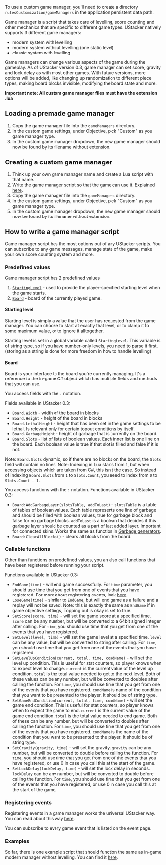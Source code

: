 To use a custom game manager, you'll need to create a directory `rulesCustomization/gameManagers` in the application persistent data path.

Game manager is a script that takes care of levelling, score counting and other mechanics that are specific to different game types. UStacker natively supports 3 different game managers:

- modern system with levelling
- modern system without levelling (one static level)
- classic system with levelling

Game managers can change various aspects of the game during the gameplay. As of UStacker version 0.3, game manager can set score, gravity and lock delay as with most other games. With future versions, more options will be added, like changing up randomization to different piece types, making board blocks invisible, modifying the board state and more.

**Important note: All custom game manager files must have the extension .lua**

## Loading a premade game manager

1. Copy the game manager file into the `gameManagers` directory.
2. In the custom game settings, under Objective, pick "Custom" as you game manager type.
3. In the custom game manager dropdown, the new game manager should now be found by its filename without extension.

## Creating a custom game manager

1. Think up your own game manager name and create a Lua script with that name.
2. Write the game manager script so that the game can use it. Explained [here](#how-to-write-a-game-manager-script).
3. Copy the game manager file into the `gameManagers` directory.
4. In the custom game settings, under Objective, pick "Custom" as you game manager type.
5. In the custom game manager dropdown, the new game manager should now be found by its filename without extension.

## How to write a game manager script

Game manager script has the most options out of any UStacker scripts. You can subscribe to any game messages, manage state of the game, make your own score counting system and more.

### Predefined values

Game manager script has 2 predefined values
1. [`StartingLevel`](#starting-level) - used to provide the player-specified starting level when the game starts.
2. [`Board`](#board) - board of the currently played game.

#### Starting level

Starting level is simply a value that the user has requested from the game manager. You can choose to start at exactly that level, or to clamp it to some maximum value, or to ignore it alltogether.

Starting level is set in a global variable called `StartingLevel`. This variable is of string type, so if you have number-only levels, you need to parse it first. (storing as a string is done for more freedom in how to handle levelling)

#### Board

Board is your interface to the board you're currently managing. It's a reference to the in-game C# object which has multiple fields and methods that you can use.

You access fields with the `.` notation.

Fields available in UStacker 0.3:
- `Board.Width` - width of the board in blocks
- `Board.Height` - height of the board in blocks
- `Board.LethalHeight` - height that has been set in the game settings to be lethal. Is relevant only for certain topout conditions by itself.
- `Board.GarbageHeight` - height of garbage that is currently on the board.
- `Board.Slots` - list of lists of boolean values. Each inner list is one line on the board. Each boolean value is true if that slot is filled and false if it is not.

Note: `Board.Slots` dynamic, so if there are no blocks on the board, the `Slots` field will contain no lines.
Note: Indexing in Lua starts from 1, but when accessing objects which are taken from C#, this isn't the case. So instead of indexing `Board.Slots` from `1` to `Slots.Count`, you need to index from `0` to `Slots.Count - 1`.

You access functions with the `:` notation.
Functions available in UStacker 0.3:
- `Board:AddGarbageLayer(slotsTable, addToLast)` - `slotsTable` is a table of tables of boolean values. Each table represents one line of garbage and should be filled with boolean values, true for garbage block and false for no garbage blocks. `addToLast` is a boolean that decides if this garbage layer should be counted as a part of last added layer. Important for connected skins. Works the same as function in [Garbage generators](Garbage-generators.md).
- `Board:ClearAllBlocks()` - clears all blocks from the board.

### Callable functions

Other than functions on predefined values, you an also call functions that have been registered before running your script.

Functions available in UStacker 0.3:
- `EndGame(time)` - will end game successfully. For `time` parameter, you should use time that you get from one of events that you have registered. For more about registering events, look [here](#registering-events).
- `LoseGame(time)` - similar to `EndGame`, but will end game as a failure and a replay will not be saved. Note: this is exactly the same as `EndGame` if in game objective settings, Topping out is okay is set to true.
- `SetScore(score, time)` - will set the game score at a specified time. `score` can be any number, but will be converted to a 64bit signed integer after calling. For `time`, you should use time that you get from one of the events that you have registered.
- `SetLevel(level, time)` - will set the game level at a specified time. `level` can be any value, but will be converted to string after calling. For `time`, you should use time that you get from one of the events that you have registered.
- `SetLevelUpCondition(current, total, time, condName)` - will set the level up condition. This is useful for stat counters, so player knows when to expect level to change. `current` is the current value of the level up condition. `total` is the total value needed to get to the next level. Both of these values can be any number, but will be converted to doubles after calling the function. For `time`, you should use time that you get from one of the events that you have registered. `condName` is name of the condition that you want to be presented to the player. It should be of string type.
- `SetGameEndCondition(current, total, time, condName)` - will set the game end condition. This is useful for stat counters, so player knows when to expect the game to end. `current` is the current value of the game end condition. `total` is the total value needed to end game. Both of these can be any number, but will be converted to doubles after calling the function. For `time`, you should use time that you get from one of the events that you have registered. `condName` is the name of the condition that you want to be presented to the player. It should be of string type.
- `SetGravity(gravity, time)` - will set the gravity. `gravity` can be any number, but will be converted to double before calling the function. For `time`, you should use time that you get from one of the events that you have registered, or use 0 in case you call this at the start of the game.
- `SetLockDelay(lockDelay, time)` - will set the lock delay in seconds. `lockDelay` can be any number, but will be converted to double before calling the function. For `time`, you should use time that you get from one of the events that you have registered, or use 0 in case you call this at the start of the game.


### Registering events

Registering events in a game manager works the universal UStacker way. You can read about this way [here](../Game-events.md#subscribing-to-the-events).

You can subscribe to every game event that is listed on the event page.

### Examples

So far, there is one example script that should function the same as in-game modern manager without levelling. You can find it [here](../Example%20files/modernManagerNoLevelling.lua).
